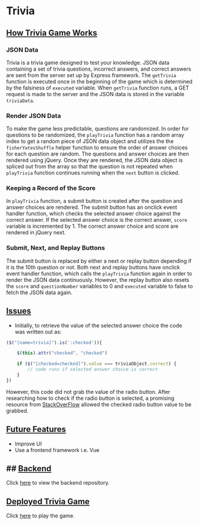 # Trivia #

## <ins> How Trivia Game Works </ins> ##

### JSON Data ###
Trivia is a trivia game designed to test your knowledge. JSON data containing a set of trivia questions, incorrect answers, and correct answers are sent from the server set up by Express framework. The ```getTrivia``` function is executed once in the beginning of the game which is determined by the falsiness of ```executed``` variable. When ```getTrivia``` function runs, a GET request is made to the server and the JSON data is stored in the variable ```triviaData```.

### Render JSON Data ###
To make the game less predictable, questions are randomized. In order for questions to be randomized, the ```playTrivia``` function has a random array index to get a random piece of JSON data object and utilizes the the ```fisherYatesShuffle``` helper function to ensure the order of answer choices for each question are random. The questions and answer choices are then rendered using jQuery. Once they are rendered, the JSON data object is spliced out from the array so that the question is not repeated when ```playTrivia``` function continues running when the ```next``` button is clicked. 

### Keeping a Record of the Score ###
In ```playTrivia``` function, a submit button is created after the question and answer choices are rendered. The submit button has an onclick event handler function, which checks the selected answer choice against the correct answer. If the selected answer choice is the correct answer, ```score``` variable is incremented by 1. The correct answer choice and score are rendered in jQuery next.

### Submit, Next, and Replay Buttons ###
The submit button is replaced by either a next or replay button depending if it is the 10th question or not. Both next and replay buttons have onclick event handler function, which calls the ```playTrivia``` function again in order to render the JSON data continuously. However, the replay button also resets the ```score``` and ```questionNumber``` variables to 0 and ```executed``` variable to false to fetch the JSON data again.

## <ins> Issues </ins> ##
- Initially, to retrieve the value of the selected answer choice the code was written out as:

```javascript
($("[name=trivia]").is(':checked')){

    $(this).attr("checked", "checked")

    if ($("[checked=checked]").value === triviaObject.correct) {
        // code runs if selected answer choice is correct
    }
})
```

However, this code did not grab the value of the radio button. After researching how to check if the radio button is selected, a promising resource from [StackOverFlow](https://stackoverflow.com/questions/18043452/in-jquery-how-do-i-get-the-value-of-a-radio-button-when-they-all-have-the-same) allowed the checked radio button value to be grabbed. 

## <ins> Future Features </ins> ##

- Improve UI 
- Use a frontend framework i.e. Vue

## ## <ins> Backend </ins> ##
Click [here](https://github.com/krislee/tandem-apprentice-coding-challenge-backend) to view the backend repository.

## <ins> Deployed Trivia Game </ins> ##
Click [here](https://krislee.github.io/tandem-apprentice-coding-challenge-frontend) to play the game.